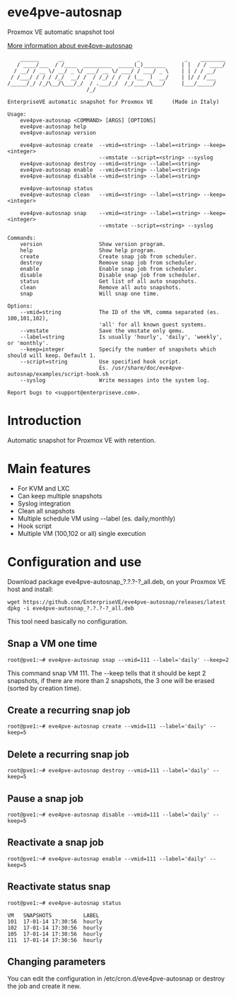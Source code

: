 # eve4pve-autosnap
Proxmox VE automatic snapshot tool

[More information about eve4pve-autosnap](http://www.enterpriseve.com/protezione-continua-dei-dati-proxmox-ve/)
```
    ______      __                       _              _    ________
   / ____/___  / /____  _________  _____(_)_______     | |  / / ____/
  / __/ / __ \/ __/ _ \/ ___/ __ \/ ___/ / ___/ _ \    | | / / __/
 / /___/ / / / /_/  __/ /  / /_/ / /  / (__  )  __/    | |/ / /___
/_____/_/ /_/\__/\___/_/  / .___/_/  /_/____/\___/     |___/_____/
                         /_/
                         
EnterpriseVE automatic snapshot for Proxmox VE      (Made in Italy)

Usage:
    eve4pve-autosnap <COMMAND> [ARGS] [OPTIONS]
    eve4pve-autosnap help
    eve4pve-autosnap version

    eve4pve-autosnap create  --vmid=<string> --label=<string> --keep=<integer>
                             --vmstate --script=<string> --syslog 
    eve4pve-autosnap destroy --vmid=<string> --label=<string>
    eve4pve-autosnap enable  --vmid=<string> --label=<string>
    eve4pve-autosnap disable --vmid=<string> --label=<string>

    eve4pve-autosnap status
    eve4pve-autosnap clean   --vmid=<string> --label=<string> --keep=<integer>

    eve4pve-autosnap snap    --vmid=<string> --label=<string> --keep=<integer>
                             --vmstate --script=<string> --syslog 

Commands:
    version                  Show version program.
    help                     Show help program.
    create                   Create snap job from scheduler.
    destroy                  Remove snap job from scheduler.
    enable                   Enable snap job from scheduler.
    disable                  Disable snap job from scheduler.
    status                   Get list of all auto snapshots.
    clean                    Remove all auto snapshots.
    snap                     Will snap one time.

Options:
    --vmid=string            The ID of the VM, comma separated (es. 100,101,102), 
                             'all' for all known guest systems.
    --vmstate                Save the vmstate only qemu.
    --label=string           Is usually 'hourly', 'daily', 'weekly', or 'monthly'.
    --keep=integer           Specify the number of snapshots which should will keep. Default 1.
    --script=string          Use specified hook script.
                             Es. /usr/share/doc/eve4pve-autosnap/examples/script-hook.sh
    --syslog                 Write messages into the system log.

Report bugs to <support@enterpriseve.com>.
```

# Introduction
Automatic snapshot for Proxmox VE with retention.

# Main features
* For KVM and LXC
* Can keep multiple snapshots
* Syslog integration
* Clean all snapshots
* Multiple schedule VM using --label (es. daily,monthly)
* Hook script
* Multiple VM (100,102 or all) single execution

# Configuration and use
Download package eve4pve-autosnap_?.?.?-?_all.deb, on your Proxmox VE host and install:
```
wget https://github.com/EnterpriseVE/eve4pve-autosnap/releases/latest
dpkg -i eve4pve-autosnap_?.?.?-?_all.deb
```
This tool need basically no configuration.

## Snap a VM one time

```
root@pve1:~# eve4pve-autosnap snap --vmid=111 --label='daily' --keep=2
```
This command snap VM 111. The --keep tells that it should be kept 2 snapshots, if there are more than 2 snapshots, the 3 one will be erased (sorted by creation time).
## Create a recurring snap job
```
root@pve1:~# eve4pve-autosnap create --vmid=111 --label='daily' --keep=5
```

## Delete a recurring snap job
```
root@pve1:~# eve4pve-autosnap destroy --vmid=111 --label='daily' --keep=5
```

## Pause a snap job
```
root@pve1:~# eve4pve-autosnap disable --vmid=111 --label='daily' --keep=5
```

## Reactivate a snap job
```
root@pve1:~# eve4pve-autosnap enable --vmid=111 --label='daily' --keep=5
```

## Reactivate status snap
```
root@pve1:~# eve4pve-autosnap status

VM   SNAPSHOTS          LABEL
101  17-01-14 17:30:56  hourly
102  17-01-14 17:30:56  hourly
105  17-01-14 17:30:56  hourly
111  17-01-14 17:30:56  hourly
```

## Changing parameters
You can edit the configuration in /etc/cron.d/eve4pve-autosnap or destroy the job and create it new.